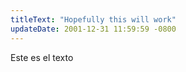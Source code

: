 ```yaml
---
titleText: "Hopefully this will work"
updateDate: 2001-12-31 11:59:59 -0800
---
```


Este es el texto
